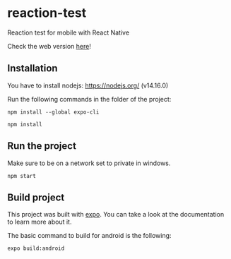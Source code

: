 # reaction-test

Reaction test for mobile with React Native

Check the web version [here](https://reaction-test.vercel.app/)!

## Installation

You have to install nodejs: https://nodejs.org/ (v14.16.0)

Run the following commands in the folder of the project:

`npm install --global expo-cli`

`npm install`

## Run the project

Make sure to be on a network set to private in windows.

`npm start`

## Build project

This project was built with [expo](https://expo.dev/). You can take a look at the documentation to learn more about it.

The basic command to build for android is the following:

`expo build:android`
